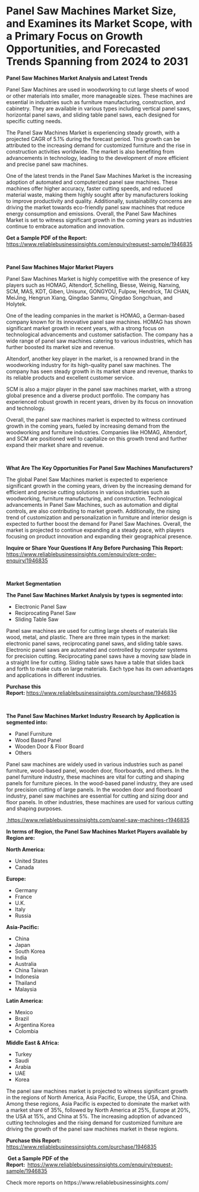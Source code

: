 <p><h1>Panel Saw Machines Market Size, and Examines its Market Scope, with a Primary Focus on Growth Opportunities, and Forecasted Trends Spanning from 2024 to 2031</h1></p><p><strong>Panel Saw Machines Market Analysis and Latest Trends</strong></p>
<p><p>Panel Saw Machines are used in woodworking to cut large sheets of wood or other materials into smaller, more manageable sizes. These machines are essential in industries such as furniture manufacturing, construction, and cabinetry. They are available in various types including vertical panel saws, horizontal panel saws, and sliding table panel saws, each designed for specific cutting needs.</p><p>The Panel Saw Machines Market is experiencing steady growth, with a projected CAGR of 5.1% during the forecast period. This growth can be attributed to the increasing demand for customized furniture and the rise in construction activities worldwide. The market is also benefiting from advancements in technology, leading to the development of more efficient and precise panel saw machines.</p><p>One of the latest trends in the Panel Saw Machines Market is the increasing adoption of automated and computerized panel saw machines. These machines offer higher accuracy, faster cutting speeds, and reduced material waste, making them highly sought after by manufacturers looking to improve productivity and quality. Additionally, sustainability concerns are driving the market towards eco-friendly panel saw machines that reduce energy consumption and emissions. Overall, the Panel Saw Machines Market is set to witness significant growth in the coming years as industries continue to embrace automation and innovation.</p></p>
<p><strong>Get a Sample PDF of the Report:&nbsp;</strong> <a href="https://www.reliablebusinessinsights.com/enquiry/request-sample/1946835">https://www.reliablebusinessinsights.com/enquiry/request-sample/1946835</a></p>
<p>&nbsp;</p>
<p><strong>Panel Saw Machines Major Market Players</strong></p>
<p><p>Panel Saw Machines Market is highly competitive with the presence of key players such as HOMAG, Altendorf, Schelling, Biesse, Weinig, Nanxing, SCM, MAS, KDT, Giben, Unisunx, GONGYOU, Fulpow, Hendrick, TAI CHAN, MeiJing, Hengrun Xiang, Qingdao Sanmu, Qingdao Songchuan, and Holytek. </p><p>One of the leading companies in the market is HOMAG, a German-based company known for its innovative panel saw machines. HOMAG has shown significant market growth in recent years, with a strong focus on technological advancements and customer satisfaction. The company has a wide range of panel saw machines catering to various industries, which has further boosted its market size and revenue.</p><p>Altendorf, another key player in the market, is a renowned brand in the woodworking industry for its high-quality panel saw machines. The company has seen steady growth in its market share and revenue, thanks to its reliable products and excellent customer service.</p><p>SCM is also a major player in the panel saw machines market, with a strong global presence and a diverse product portfolio. The company has experienced robust growth in recent years, driven by its focus on innovation and technology.</p><p>Overall, the panel saw machines market is expected to witness continued growth in the coming years, fueled by increasing demand from the woodworking and furniture industries. Companies like HOMAG, Altendorf, and SCM are positioned well to capitalize on this growth trend and further expand their market share and revenue.</p></p>
<p>&nbsp;</p>
<p><strong>What Are The Key Opportunities For Panel Saw Machines Manufacturers?</strong></p>
<p><p>The global Panel Saw Machines market is expected to experience significant growth in the coming years, driven by the increasing demand for efficient and precise cutting solutions in various industries such as woodworking, furniture manufacturing, and construction. Technological advancements in Panel Saw Machines, such as automation and digital controls, are also contributing to market growth. Additionally, the rising trend of customization and personalization in furniture and interior design is expected to further boost the demand for Panel Saw Machines. Overall, the market is projected to continue expanding at a steady pace, with players focusing on product innovation and expanding their geographical presence.</p></p>
<p><strong>Inquire or Share Your Questions If Any Before Purchasing This Report:</strong> <a href="https://www.reliablebusinessinsights.com/enquiry/pre-order-enquiry/1946835">https://www.reliablebusinessinsights.com/enquiry/pre-order-enquiry/1946835</a></p>
<p>&nbsp;</p>
<p><strong>Market Segmentation</strong></p>
<p><strong>The Panel Saw Machines Market Analysis by types is segmented into:</strong></p>
<p><ul><li>Electronic Panel Saw</li><li>Reciprocating Panel Saw</li><li>Sliding Table Saw</li></ul></p>
<p><p>Panel saw machines are used for cutting large sheets of materials like wood, metal, and plastic. There are three main types in the market: electronic panel saws, reciprocating panel saws, and sliding table saws. Electronic panel saws are automated and controlled by computer systems for precision cutting. Reciprocating panel saws have a moving saw blade in a straight line for cutting. Sliding table saws have a table that slides back and forth to make cuts on large materials. Each type has its own advantages and applications in different industries.</p></p>
<p><strong>Purchase this Report:&nbsp;</strong><a href="https://www.reliablebusinessinsights.com/purchase/1946835">https://www.reliablebusinessinsights.com/purchase/1946835</a></p>
<p>&nbsp;</p>
<p><strong>The Panel Saw Machines Market Industry Research by Application is segmented into:</strong></p>
<p><ul><li>Panel Furniture</li><li>Wood Based Panel</li><li>Wooden Door & Floor Board</li><li>Others</li></ul></p>
<p><p>Panel saw machines are widely used in various industries such as panel furniture, wood-based panel, wooden door, floorboards, and others. In the panel furniture industry, these machines are vital for cutting and shaping panels for furniture pieces. In the wood-based panel industry, they are used for precision cutting of large panels. In the wooden door and floorboard industry, panel saw machines are essential for cutting and sizing door and floor panels. In other industries, these machines are used for various cutting and shaping purposes.</p></p>
<p><a href="https://www.reliablebusinessinsights.com/panel-saw-machines-r1946835">&nbsp;https://www.reliablebusinessinsights.com/panel-saw-machines-r1946835</a></p>
<p><strong>In terms of Region, the Panel Saw Machines Market Players available by Region are:</strong></p>
<p>
    <p> <strong> North America: </strong>
        <ul>
            <li>United States</li>
            <li>Canada</li>
        </ul>
        </p> 
    <p> <strong> Europe: </strong>
        <ul>
            <li>Germany</li>
            <li>France</li>
            <li>U.K.</li>
            <li>Italy</li>
            <li>Russia</li>
        </ul>
        </p> 
    <p> <strong> Asia-Pacific: </strong>
        <ul>
            <li>China</li>
            <li>Japan</li>
            <li>South Korea</li>
            <li>India</li>
            <li>Australia</li>
            <li>China Taiwan</li>
            <li>Indonesia</li>
            <li>Thailand</li>
            <li>Malaysia</li>
        </ul>
        </p> 
    <p> <strong> Latin America: </strong>
        <ul>
            <li>Mexico</li>
            <li>Brazil</li>
            <li>Argentina Korea</li>
            <li>Colombia</li>
        </ul>
        </p> 
    <p> <strong> Middle East & Africa: </strong>
        <ul>
            <li>Turkey</li>
            <li>Saudi</li>
            <li>Arabia</li>
            <li>UAE</li>
            <li>Korea</li>
        </ul>
    </p>
    </p>
<p><p>The panel saw machines market is projected to witness significant growth in the regions of North America, Asia Pacific, Europe, the USA, and China. Among these regions, Asia Pacific is expected to dominate the market with a market share of 35%, followed by North America at 25%, Europe at 20%, the USA at 15%, and China at 5%. The increasing adoption of advanced cutting technologies and the rising demand for customized furniture are driving the growth of the panel saw machines market in these regions.</p></p>
<p><strong>Purchase this Report: </strong><a href="https://www.reliablebusinessinsights.com/purchase/1946835">https://www.reliablebusinessinsights.com/purchase/1946835</a></p>
<p>&nbsp;<strong>Get a Sample PDF of the Report:&nbsp;&nbsp;</strong><a href="https://www.reliablebusinessinsights.com/enquiry/request-sample/1946835">https://www.reliablebusinessinsights.com/enquiry/request-sample/1946835</a></p>
<p><strong></strong></p>
<p>Check more reports on https://www.reliablebusinessinsights.com/</p>